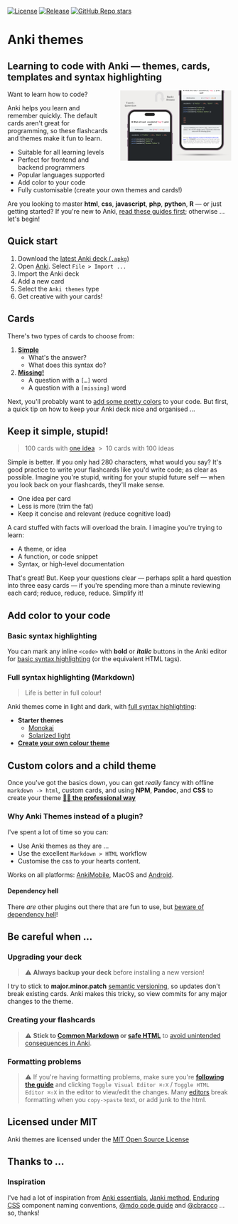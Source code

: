 [![License](https://img.shields.io/badge/License-MIT-blue.svg)](license.md)
[![Release](https://img.shields.io/github/release/badlydrawnrob/anki)](https://github.com/badlydrawnrob/anki/releases)
[![GitHub Repo stars](https://img.shields.io/github/stars/badlydrawnrob/anki?style=social)](https://github.com/badlydrawnrob/anki/stargazers)

# Anki themes
## Learning to code with Anki — themes, cards, templates and syntax highlighting

<img align="right" width="250" height="auto" src="./source/media/preview.png" style="padding-left: 20px;">

Want to learn how to code?

Anki helps you learn and remember quickly. The default cards aren't great for programming, so these flashcards and themes make it fun to learn.

- Suitable for all learning levels
- Perfect for frontend and backend programmers
- Popular languages supported
- Add color to your code
- Fully customisable (create your own themes and cards!)

Are you looking to master **html**, **css**, **javascript**, **php**, **python**, **R** — or just getting started? If you're new to Anki, [read these guides first](#inspiration); otherwise ... let's begin!

## Quick start

1. Download the [latest Anki deck (`.apkg`)](https://github.com/badlydrawnrob/anki/releases)
2. Open [Anki](https://apps.ankiweb.net). Select `File > Import ...`
3. Import the Anki deck
4. Add a new card
5. Select the `Anki themes` type
6. Get creative with your cards!


## Cards

There's two types of cards to choose from:

1. **[Simple](./source/docs/simple/index.md)**
    - What's the answer?
    - What does this syntax do?
2. **[Missing!](./source/docs/missing/index.md)**
    - A question with a `[…]` word
    - A question with a `[missing]` word

Next, you'll probably want to [add some pretty colors](#add-color-to-your-code) to your code. But first, a quick tip on how to keep your Anki deck nice and organised ...


## Keep it simple, stupid!

> 100 cards with [one idea](https://github.com/badlydrawnrob/anki/issues/41)&nbsp; >&nbsp; 10 cards with 100 ideas

Simple is better. If you only had 280 characters, what would you say? It's good practice to write your flashcards like you'd write code; as clear as possible. Imagine you're stupid, writing for your stupid future self — when you look back on your flashcards, they'll make sense.

- One idea per card
- Less is more (trim the fat)
- Keep it concise and relevant (reduce cognitive load)

A card stuffed with facts will overload the brain. I imagine you're trying to learn:

- A theme, or idea
- A function, or code snippet
- Syntax, or high-level documentation

That's great! But. Keep your questions clear — perhaps split a hard question into three easy cards — if you're spending more than a minute reviewing each card; reduce, reduce, reduce. Simplify it!


## Add color to your code

### Basic syntax highlighting

You can mark any inline `<code>` with **bold** or _**italic**_ buttons in the Anki editor for [basic syntax highlighting](./source/docs/highlight/index.md#basic-syntax-highlighting) (or the equivalent HTML tags).

### Full syntax highlighting (Markdown)

> Life is better in full colour!

Anki themes come in light and dark, with [full syntax highlighting](./source/docs/highlight/index.md#full-syntax-highlighting):

- **Starter themes**
    - [Monokai](https://www.monokai.pro)
    - [Solarized light](https://ethanschoonover.com/solarized/)
- **[Create your own colour theme](./source/docs/highlight/index.md#customising-themes)**




## Custom colors and a child theme

Once you've got the basics down, you can get _really_ fancy with offline `markdown -> html`, custom cards, and using **NPM**, **Pandoc**, and **CSS** to create your theme **[🧑‍🎓 the professional way](../advanced/index.md)**

### Why Anki Themes instead of a plugin?

I've spent a lot of time so you can:

- Use Anki themes as they are ...
- Use the excellent `Markdown > HTML` workflow
- Customise the css to your hearts content.

Works on all platforms: [AnkiMobile](http://ankisrs.net/docs/AnkiMobile.html), MacOS and [Android](https://github.com/ankidroid/Anki-Android).

#### Dependency hell

There _are_ other plugins out there that are fun to use, but [beware of dependency hell](./source/docs/error/index.md)!



## Be careful when ...

### Upgrading your deck

> ⚠️ **Always backup your deck** before installing a new version!

I try to stick to **major.minor.patch** [semantic versioning](http://semver.org), so updates don't break existing cards. Anki makes this tricky, so view commits for any major changes to the theme.

### Creating your flashcards

> ⚠️ **Stick to [Common Markdown](https://commonmark.org/) or [safe HTML](https://en.wikipedia.org/wiki/HTML_sanitization)** to [avoid unintended consequences in Anki](https://github.com/badlydrawnrob/anki/issues/27).

### Formatting problems

> ⚠️ If you're having formatting problems, make sure you're **[following the guide](./source/docs/highlight/index.md#full-syntax-highlighting)** and clicking `Toggle Visual Editor ⌘⇧X` / `Toggle HTML Editor ⌘⇧X` in the editor to view/edit the changes. Many [editors](https://en.wikipedia.org/wiki/WYSIWYG) break formatting when you `copy->paste` text, or add junk to the html.


## Licensed under MIT

Anki themes are licensed under the [MIT Open Source License](./license.md)


## Thanks to ...

### Inspiration

I've had a lot of inspiration from [Anki essentials](http://alexvermeer.com/anki-essentials/), [Janki method](http://www.jackkinsella.ie/2011/12/05/janki-method.html), [Enduring CSS](https://tinyurl.com/yc4pnxyr) component naming conventions, [@mdo code guide](http://codeguide.co/) and [@cbracco](https://github.com/cbracco) ... so, thanks!
